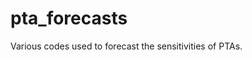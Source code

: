 # pta_forecasts
<!--[![Binder](https://mybinder.org/badge_logo.svg)](https://mybinder.org/v2/gh/jeffreyhazboun/pta_forecasts/master)-->

Various codes used to forecast the sensitivities of PTAs. 
